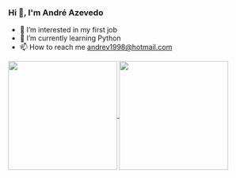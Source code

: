 
 ### Hi 👋, I'm André Azevedo

- 👀 I’m interested in my first job
- 🌱 I’m currently learning Python
- 📫 How to reach me andrev1998@hotmail.com

<!---
andreeviictor1/andreeviictor1 is a ✨ special ✨ repository because its `README.md` (this file) appears on your GitHub profile.
You can click the Preview link to take a look at your changes.
--->
<!---
<a href="https://github.com/anuraghazra/github-readme-stats">
  <img height=200 align="center" src="https://github-readme-stats.vercel.app/api?username=andreeviictor1&show_icons=true&theme=dark" />
</a>
<a href="https://github.com/anuraghazra/convoychat">
  <img height=200 align="center" src="https://github-readme-stats.vercel.app/api/top-langs/?username=andreeviictor1&layout=compact&langs_count=8&card_width=320&theme=dark" />
</a>
--->

<a href="https://github.com/anuraghazra/github-readme-stats">
  <img align="center" height=220 src="https://github-readme-stats.vercel.app/api?username=andreeviictor1&show_icons=true&theme=dark" />
</a>
<a href="https://github.com/anuraghazra/convoychat">
   <img height=220 align="center" src="https://github-readme-stats.vercel.app/api/top-langs/?username=andreeviictor1&hide_progress=false&langs_count=6&card_width=320&theme=dark" />
</a>
